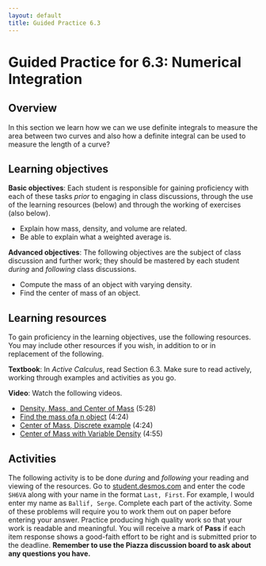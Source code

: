 ```yaml
---
layout: default
title: Guided Practice 6.3
---
```


# Guided Practice for 6.3: Numerical Integration

## Overview

In this section we learn how we can we use definite integrals to measure the area between two curves and also how a definite integral can be used to measure the length of a curve?

## Learning objectives

__Basic objectives__: Each student is responsible for gaining proficiency with each of these tasks _prior_ to engaging in class discussions, through the use of the learning resources (below) and through the working of exercises (also below).

- Explain how mass, density, and volume are related.
- Be able to explain what a weighted average is.

__Advanced objectives__: The following objectives are the subject of class discussion and further work; they should be mastered by each student _during_ and _following_ class discussions.

- Compute the mass of an object with varying density.
- Find the center of mass of an object.

## Learning resources

To gain proficiency in the learning objectives, use the following resources. You may include other resources if you wish, in addition to or in replacement of the following.

__Textbook__: In _Active Calculus_, read Section 6.3. Make sure to read actively, working through examples and activities as you go.

__Video__: Watch the following videos.

- [Density, Mass, and Center of Mass](https://www.youtube.com/watch?v=mMaLVWxCQM4&list=PL9bIjQJDwfGtewW75Nw7PnGNSkfqwAm3v&index=36) (5:28)
- [Find the mass ofa n object](https://www.youtube.com/watch?v=V7dWyTngfVA&list=PL9bIjQJDwfGtewW75Nw7PnGNSkfqwAm3v&index=37) (4:24)
- [Center of Mass, Discrete example](https://www.youtube.com/watch?v=5GbExjM0rys&list=PL9bIjQJDwfGtewW75Nw7PnGNSkfqwAm3v&index=38) (4:24)
- [Center of Mass with Variable Density](https://www.youtube.com/watch?v=GNcYPc2UB0o&list=PL9bIjQJDwfGtewW75Nw7PnGNSkfqwAm3v&index=39) (4:55)

## Activities

The following activity is to be done _during_ and _following_ your reading and viewing of the resources. Go to [student.desmos.com](https://student.desmos.com/?prepopulateCode=SH6VA) and enter the code `SH6VA` along with your name in the format `Last, First`. For example, I would enter my name as `Ballif, Serge`. Complete each part of the activity. Some of these problems will require you to work them out on paper before entering your answer. Practice producing high quality work so that your work is readable and meaningful. You will receive a mark of __Pass__ if each item response shows a good-faith effort to be right and is submitted prior to the deadline. __Remember to use the Piazza discussion board to ask about any questions you have.__
